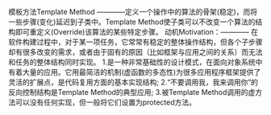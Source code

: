 模板方法Template Method
————定义一个操作中的算法的骨架(稳定)，而将一些步骤(变化)延迟到子类中。Template Method使子类可以不改变一个算法的结构即可重定义(Override)该算法的某些特定步骤。
动机Motivation：————				在软件构建过程中，对于某一项任务，它常常有稳定的整体操作结构，但各个子步骤却有很多改变的需求，或者由于固有的原因（比如框架与应用之间的关系）而无法和任务的整体结构同时实现。
1.是一种非常基础性的设计模式，在面向对象系统中有着大量的应用。它用最简洁的机制(虚函数的多态性)为很多应用程序框架提供了灵活的扩展点，是代码复用方面的基本实现结构;
2.“不要调用我，我来调用你”的反向控制结构是Template Method的典型应用;
3.被Template Method调用的虚方法可以没有任何实现，但一般将它们设置为protected方法。
